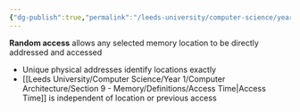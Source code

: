 ```yaml
---
{"dg-publish":true,"permalink":"/leeds-university/computer-science/year-1/computer-architecture/section-9-memory/definitions/random-access/","tags":["Definition"]}
---
```


**Random access** allows any selected memory location to be directly addressed and accessed
- Unique physical addresses identify locations exactly
- [[Leeds University/Computer Science/Year 1/Computer Architecture/Section 9 - Memory/Definitions/Access Time\|Access Time]] is independent of location or previous access